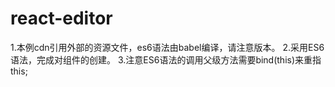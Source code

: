 # react-editor

1.本例cdn引用外部的资源文件，es6语法由babel编译，请注意版本。
2.采用ES6语法，完成对组件的创建。
3.注意ES6语法的调用父级方法需要bind(this)来重指this;

